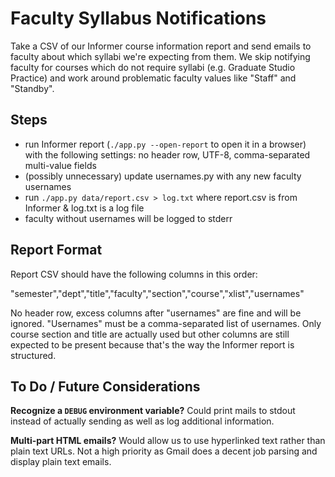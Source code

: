 # Faculty Syllabus Notifications

Take a CSV of our Informer course information report and send emails to faculty about which syllabi we're expecting from them. We skip notifying faculty for courses which do not require syllabi (e.g. Graduate Studio Practice) and work around problematic faculty values like "Staff" and "Standby".

## Steps

- run Informer report (`./app.py --open-report` to open it in a browser) with the following settings: no header row, UTF-8, comma-separated multi-value fields
- (possibly unnecessary) update usernames.py with any new faculty usernames
- run `./app.py data/report.csv > log.txt` where report.csv is from Informer & log.txt is a log file
- faculty without usernames will be logged to stderr

## Report Format

Report CSV should have the following columns in this order:

"semester","dept","title","faculty","section","course","xlist","usernames"

No header row, excess columns after "usernames" are fine and will be ignored. "Usernames" must be a comma-separated list of usernames. Only course section and title are actually used but other columns are still expected to be present because that's the way the Informer report is structured.

## To Do / Future Considerations

**Recognize a `DEBUG` environment variable?** Could print mails to stdout instead of actually sending as well as log additional information.

**Multi-part HTML emails?** Would allow us to use hyperlinked text rather than plain text URLs. Not a high priority as Gmail does a decent job parsing and display plain text emails.
